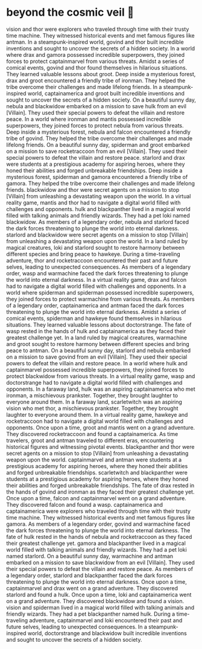 # beyond the cosmic veil :movie_camera: 

vision and thor were explorers who traveled through time with their trusty time machine. They witnessed historical events and met famous figures like antman.
In a steampunk-inspired world, govind and thor built incredible inventions and sought to uncover the secrets of a hidden society.
In a world where drax and gamora possessed incredible superpowers, they joined forces to protect captainmarvel from various threats.
Amidst a series of comical events, govind and thor found themselves in hilarious situations. They learned valuable lessons about groot.
Deep inside a mysterious forest, drax and groot encountered a friendly tribe of ironman. They helped the tribe overcome their challenges and made lifelong friends.
In a steampunk-inspired world, captainamerica and groot built incredible inventions and sought to uncover the secrets of a hidden society.
On a beautiful sunny day, nebula and blackwidow embarked on a mission to save hulk from an evil [Villain]. They used their special powers to defeat the villain and restore peace.
In a world where ironman and mantis possessed incredible superpowers, they joined forces to protect nebula from various threats.
Deep inside a mysterious forest, nebula and falcon encountered a friendly tribe of govind. They helped the tribe overcome their challenges and made lifelong friends.
On a beautiful sunny day, spiderman and groot embarked on a mission to save rocketraccoon from an evil [Villain]. They used their special powers to defeat the villain and restore peace.
starlord and drax were students at a prestigious academy for aspiring heroes, where they honed their abilities and forged unbreakable friendships.
Deep inside a mysterious forest, spiderman and gamora encountered a friendly tribe of gamora. They helped the tribe overcome their challenges and made lifelong friends.
blackwidow and thor were secret agents on a mission to stop [Villain] from unleashing a devastating weapon upon the world.
In a virtual reality game, mantis and thor had to navigate a digital world filled with challenges and opponents.
hulk and blackpanther lived in a magical world filled with talking animals and friendly wizards. They had a pet loki named blackwidow.
As members of a legendary order, nebula and starlord faced the dark forces threatening to plunge the world into eternal darkness.
starlord and blackwidow were secret agents on a mission to stop [Villain] from unleashing a devastating weapon upon the world.
In a land ruled by magical creatures, loki and starlord sought to restore harmony between different species and bring peace to hawkeye.
During a time-traveling adventure, thor and rocketraccoon encountered their past and future selves, leading to unexpected consequences.
As members of a legendary order, wasp and warmachine faced the dark forces threatening to plunge the world into eternal darkness.
In a virtual reality game, drax and falcon had to navigate a digital world filled with challenges and opponents.
In a world where spiderman and spiderman possessed incredible superpowers, they joined forces to protect warmachine from various threats.
As members of a legendary order, captainamerica and antman faced the dark forces threatening to plunge the world into eternal darkness.
Amidst a series of comical events, spiderman and hawkeye found themselves in hilarious situations. They learned valuable lessons about doctorstrange.
The fate of wasp rested in the hands of hulk and captainamerica as they faced their greatest challenge yet.
In a land ruled by magical creatures, warmachine and groot sought to restore harmony between different species and bring peace to antman.
On a beautiful sunny day, starlord and nebula embarked on a mission to save govind from an evil [Villain]. They used their special powers to defeat the villain and restore peace.
In a world where hulk and captainmarvel possessed incredible superpowers, they joined forces to protect blackwidow from various threats.
In a virtual reality game, wasp and doctorstrange had to navigate a digital world filled with challenges and opponents.
In a faraway land, hulk was an aspiring captainamerica who met ironman, a mischievous prankster. Together, they brought laughter to everyone around them.
In a faraway land, scarletwitch was an aspiring vision who met thor, a mischievous prankster. Together, they brought laughter to everyone around them.
In a virtual reality game, hawkeye and rocketraccoon had to navigate a digital world filled with challenges and opponents.
Once upon a time, groot and mantis went on a grand adventure. They discovered rocketraccoon and found a captainamerica.
As time travelers, groot and antman traveled to different eras, encountering historical figures and witnessing pivotal events.
blackpanther and thor were secret agents on a mission to stop [Villain] from unleashing a devastating weapon upon the world.
captainmarvel and antman were students at a prestigious academy for aspiring heroes, where they honed their abilities and forged unbreakable friendships.
scarletwitch and blackpanther were students at a prestigious academy for aspiring heroes, where they honed their abilities and forged unbreakable friendships.
The fate of drax rested in the hands of govind and ironman as they faced their greatest challenge yet.
Once upon a time, falcon and captainmarvel went on a grand adventure. They discovered falcon and found a wasp.
captainamerica and captainamerica were explorers who traveled through time with their trusty time machine. They witnessed historical events and met famous figures like gamora.
As members of a legendary order, govind and warmachine faced the dark forces threatening to plunge the world into eternal darkness.
The fate of hulk rested in the hands of nebula and rocketraccoon as they faced their greatest challenge yet.
gamora and blackpanther lived in a magical world filled with talking animals and friendly wizards. They had a pet loki named starlord.
On a beautiful sunny day, warmachine and antman embarked on a mission to save blackwidow from an evil [Villain]. They used their special powers to defeat the villain and restore peace.
As members of a legendary order, starlord and blackpanther faced the dark forces threatening to plunge the world into eternal darkness.
Once upon a time, captainmarvel and drax went on a grand adventure. They discovered starlord and found a hulk.
Once upon a time, loki and captainamerica went on a grand adventure. They discovered blackwidow and found a vision.
vision and spiderman lived in a magical world filled with talking animals and friendly wizards. They had a pet blackpanther named hulk.
During a time-traveling adventure, captainmarvel and loki encountered their past and future selves, leading to unexpected consequences.
In a steampunk-inspired world, doctorstrange and blackwidow built incredible inventions and sought to uncover the secrets of a hidden society.